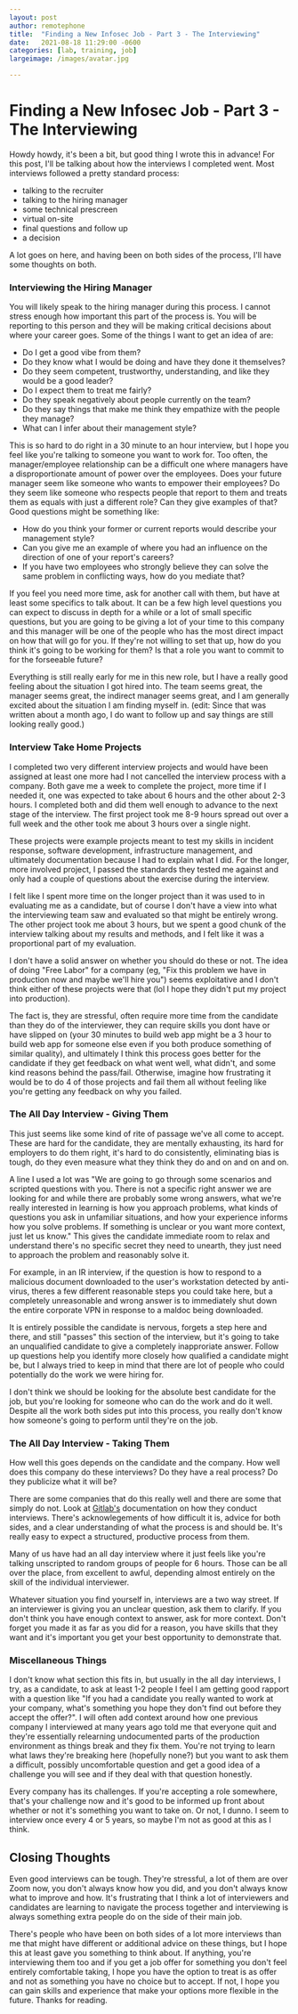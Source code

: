 ```yaml
---
layout: post
author: remotephone
title:  "Finding a New Infosec Job - Part 3 - The Interviewing"
date:   2021-08-18 11:29:00 -0600
categories: [lab, training, job]
largeimage: /images/avatar.jpg

---
```


# Finding a New Infosec Job - Part 3 - The Interviewing

Howdy howdy, it's been a bit, but good thing I wrote this in advance! For this post, I'll be talking about how the interviews I completed went. Most interviews followed a pretty standard process:

- talking to the recruiter
- talking to the hiring manager
- some technical prescreen
- virtual on-site
- final questions and follow up 
- a decision

A lot goes on here, and having been on both sides of the process, I'll have some thoughts on both.


### Interviewing the Hiring Manager

You will likely speak to the hiring manager during this process. I cannot stress enough how important this part of the process is. You will be reporting to this person and they will be making critical decisions about where your career goes. Some of the things I want to get an idea of are:

- Do I get a good vibe from them? 
- Do they know what I would be doing and have they done it themselves? 
- Do they seem competent, trustworthy, understanding, and like they would be a good leader? 
- Do I expect them to treat me fairly? 
- Do they speak negatively about people currently on the team? 
- Do they say things that make me think they empathize with the people they manage? 
- What can I infer about their management style? 

This is so hard to do right in a 30 minute to an hour interview, but I hope you feel like you're talking to someone you want to work for. Too often, the manager/employee relationship can be a difficult one where managers have a disproportionate amount of power over the employees. Does your future manager seem like someone who wants to empower their employees? Do they seem like someone who respects people that report to them and treats them as equals with just a different role? Can they give examples of that? Good questions might be something like:

- How do you think your former or current reports would describe your management style?
- Can you give me an example of where you had an influence on the direction of one of your report's careers?
- If you have two employees who strongly believe they can solve the same problem in conflicting ways, how do you mediate that?

If you feel you need more time, ask for another call with them, but have at least some specifics to talk about. It can be a few high level questions you can expect to discuss in depth for a while or a lot of small specific questions, but you are going to be giving a lot of your time to this company and this manager will be one of the people who has the most direct impact on how that will go for you. If they're not willing to set that up, how do you think it's going to be working for them? Is that a role you want to commit to for the forseeable future?

Everything is still really early for me in this new role, but I have a really good feeling about the situation I got hired into. The team seems great, the manager seems great, the indirect manager seems great, and I am generally excited about the situation I am finding myself in. (edit: Since that was written about a month ago, I do want to follow up and say things are still looking really good.)


### Interview Take Home Projects

I completed two very different interview projects and would have been assigned at least one more had I not cancelled the interview process with a company. Both gave me a week to complete the project, more time if I needed it, one was expected to take about 6 hours and the other about 2-3 hours. I completed both and did them well enough to advance to the next stage of the interview. The first project took me 8-9 hours spread out over a full week and the other took me about 3 hours over a single night. 

These projects were example projects meant to test my skills in incident response, software development, infrastructure management, and ultimately documentation because I had to explain what I did. For the longer, more involved project, I passed the standards they tested me against and only had a couple of questions about the exercise during the interview. 

I felt like I spent more time on the longer project than it was used to in evaluating me as a candidate, but of course I don't have a view into what the interviewing team saw and evaluated so that might be entirely wrong. The other project took me about 3 hours, but we spent a good chunk of the interview talking about my results and methods, and I felt like it was a proportional part of my evaluation.

I don't have a solid answer on whether you should do these or not. The idea of doing "Free Labor" for a company (eg, "Fix this problem we have in production now and maybe we'll hire you") seems exploitative and I don't think either of these projects were that (lol I hope they didn't put my project into production). 

The fact is, they are stressful, often require more time from the candidate than they do of the interviewer, they can require skills you dont have or have slipped on (your 30 minutes to build web app might be a 3 hour to build web app for someone else even if you both produce something of similar quality), and ultimately I think this process goes better for the candidate if they get feedback on what went well, what didn't, and some kind reasons behind the pass/fail. Otherwise, imagine how frustrating it would be to do 4 of those projects and fail them all without feeling like you're getting any feedback on why you failed. 


### The All Day Interview - Giving Them

This just seems like some kind of rite of passage we've all come to accept. These are hard for the candidate, they are mentally exhausting, its hard for employers to do them right, it's hard to do consistently, eliminating bias is tough, do they even measure what they think they do and on and on and on. 

A line I used a lot was "We are going to go through some scenarios and scripted questions with you. There is not a specific right answer we are looking for and while there are probably some wrong answers, what we're really interested in learning is how you approach problems, what kinds of questions you ask in unfamiliar situations, and how your experience informs how you solve problems. If something is unclear or you want more context, just let us know." This gives the candidate immediate room to relax and understand there's no specific secret they need to unearth, they just need to approach the problem and reasonably solve it. 

For example, in an IR interview, if the question is how to respond to a malicious document downloaded to the user's workstation detected by anti-virus, theres a few different reasonable steps you could take here, but a completely unreasonable and wrong answer is to immediately shut down the entire corporate VPN in response to a maldoc being downloaded. 

It is entirely possible the candidate is nervous, forgets a step here and there, and still "passes" this section of the interview, but it's going to take an unqualified candidate to give a completely inapproriate answer. Follow up questions help you identify more closely how qualified a candidate might be, but I always tried to keep in mind that there are lot of people who could potentially do the work we were hiring for. 

I don't think we should be looking for the absolute best candidate for the job, but you're looking for someone who can do the work and do it well. Despite all the work both sides put into this process, you really don't know how someone's going to perform until they're on the job. 

### The All Day Interview - Taking Them

How well this goes depends on the candidate and the company. How well does this company do these interviews? Do they have a real process? Do they publicize what it will be?

There are some companies that do this really well and there are some that simply do not. Look at [Gitlab's](https://about.gitlab.com/handbook/hiring/conducting-a-gitlab-interview/) documentation on how they conduct interviews. There's acknowlegements of how difficult it is, advice for both sides, and a clear understanding of what the process is and should be. It's really easy to expect a structured, productive process from them. 

Many of us have had an all day interview where it just feels like you're talking unscripted to random groups of people for 6 hours. Those can be all over the place, from excellent to awful, depending almost entirely on the skill of the individual interviewer. 

Whatever situation you find yourself in, interviews are a two way street. If an interviewer is giving you an unclear question, ask them to clarify. If you don't think you have enough context to answer, ask for more context. Don't forget you made it as far as you did for a reason, you have skills that they want and it's important you get your best opportunity to demonstrate that.

### Miscellaneous Things

I don't know what section this fits in, but usually in the all day interviews, I try, as a candidate, to ask at least 1-2 people I feel I am getting good rapport with a question like "If you had a candidate you really wanted to work at your company, what's something you hope they don't find out before they accept the offer?". I will often add context around how one previous company I interviewed at many years ago told me that everyone quit and they're essentially relearning undocumented parts of the production environment as things break and they fix them. You're not trying to learn what laws they're breaking here (hopefully none?) but you want to ask them a difficult, possibly uncomfortable question and get a good idea of a challenge you will see and if they deal with that question honestly.

Every company has its challenges. If you're accepting a role somewhere, that's your challenge now and it's good to be informed up front about whether or not it's something you want to take on. Or not, I dunno. I seem to interview once every 4 or 5 years, so maybe I'm not as good at this as I think. 


## Closing Thoughts

Even good interviews can be tough. They're stressful, a lot of them are over Zoom now, you don't always know how you did, and you don't always know what to improve and how. It's frustrating that I think a lot of interviewers and candidates are learning to navigate the process together and interviewing is always something extra people do on the side of their main job. 

There's people who have been on both sides of a lot more interviews than me that might have different or additional advice on these things, but I hope this at least gave you something to think about. If anything, you're interviewing them too and if you get a job offer for something you don't feel entirely comfortable taking, I hope you have the option to treat is as offer and not as something you have no choice but to accept. If not, I hope you can gain skills and experience that make your options more flexible in the future. Thanks for reading.